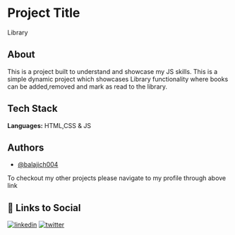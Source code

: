 
# Project Title

Library

## About

This is a project built to understand and showcase my JS skills. This is a simple dynamic project which showcases Library functionality where books can be added,removed and mark as read to the library.

## Tech Stack

**Languages:** HTML,CSS & JS

## Authors

- [@balajich004](https://www.github.com/balajich004)

To checkout my other projects please navigate to my profile through above link 

## 🔗 Links to Social

[![linkedin](https://img.shields.io/badge/linkedin-0A66C2?style=for-the-badge&logo=linkedin&logoColor=white)](https://www.linkedin.com/in/balaji-chennupati-2a7629286/)
[![twitter](https://img.shields.io/badge/twitter-1DA1F2?style=for-the-badge&logo=twitter&logoColor=white)](https://twitter.com/balajich004)

